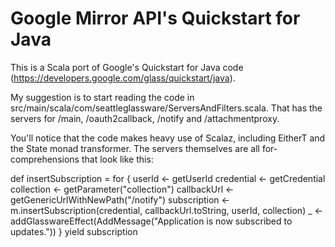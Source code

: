 Google Mirror API's Quickstart for Java
========================

This is a Scala port of Google's Quickstart for Java code (https://developers.google.com/glass/quickstart/java).

My suggestion is to start reading the code in src/main/scala/com/seattleglassware/ServersAndFilters.scala.  That
has the servers for /main, /oauth2callback, /notify and /attachmentproxy.

You'll notice that the code makes heavy use of Scalaz, including EitherT and the State monad transformer.  The servers 
themselves are all for-comprehensions that look like this:

  def insertSubscription = for {
    userId <- getUserId
    credential <- getCredential
    collection <- getParameter("collection")
    callbackUrl <- getGenericUrlWithNewPath("/notify")
    subscription <- m.insertSubscription(credential, callbackUrl.toString, userId, collection)
    _ <- addGlasswareEffect(AddMessage("Application is now subscribed to updates."))
  } yield subscription

